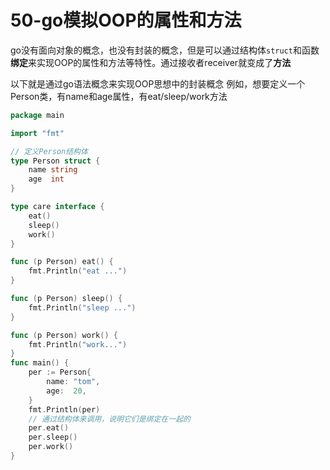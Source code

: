 # 50-go模拟OOP的属性和方法
go没有面向对象的概念，也没有封装的概念，但是可以通过结构体`struct`和函数**绑定**来实现OOP的属性和方法等特性。通过接收者receiver就变成了**方法**

以下就是通过go语法概念来实现OOP思想中的封装概念
例如，想要定义一个Person类，有name和age属性，有eat/sleep/work方法
```go
package main

import "fmt"

// 定义Person结构体
type Person struct {
    name string
    age  int
}

type care interface {
    eat()
    sleep()
    work()
}

func (p Person) eat() {
    fmt.Println("eat ...")
}

func (p Person) sleep() {
    fmt.Println("sleep ...")
}

func (p Person) work() {
    fmt.Println("work...")
}
func main() {
    per := Person{
        name: "tom",
        age:  20,
    }
    fmt.Println(per)
    // 通过结构体来调用，说明它们是绑定在一起的
    per.eat()
    per.sleep()
    per.work()
}
```